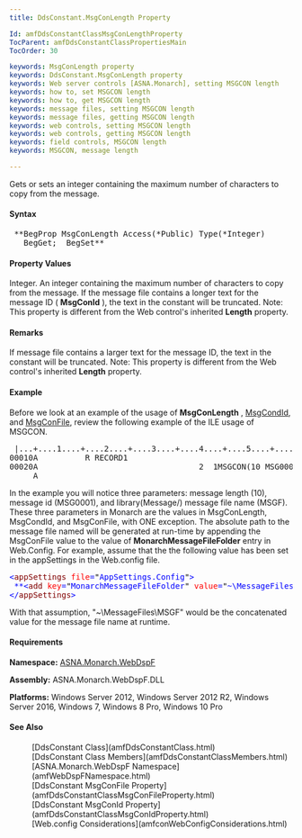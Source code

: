 ```yaml
---
title: DdsConstant.MsgConLength Property

Id: amfDdsConstantClassMsgConLengthProperty
TocParent: amfDdsConstantClassPropertiesMain
TocOrder: 30

keywords: MsgConLength property
keywords: DdsConstant.MsgConLength property
keywords: Web server controls [ASNA.Monarch], setting MSGCON length
keywords: how to, set MSGCON length
keywords: how to, get MSGCON length
keywords: message files, setting MSGCON length
keywords: message files, getting MSGCON length
keywords: web controls, setting MSGCON length
keywords: web controls, getting MSGCON length
keywords: field controls, MSGCON length
keywords: MSGCON, message length

---
```


Gets or sets an integer containing the maximum number of characters to copy from the message. 

#### Syntax
<pre class="prettyprint"> **BegProp MsgConLength Access(*Public) Type(*Integer)
   BegGet;  BegSet** </pre>

#### Property Values
Integer. An integer containing the maximum number of characters to copy from the message. If the message file contains a longer text for the message ID ( **MsgConId** ), the text in the constant will be truncated. Note: This property is different from the Web control&#39;s inherited **Length** property.

#### Remarks
If message file contains a larger text for the message ID, the text in the constant will be truncated. Note: This property is different from the Web control&#39;s inherited **Length** property.

#### Example
Before we look at an example of the usage of **MsgConLength** , [MsgCondId](amfDdsConstantClassMsgConIdProperty.html), and [MsgConFile](amfDdsConstantClassMsgConFileProperty.html), review the following example of the ILE usage of MSGCON.
<pre class="prettyprint">
 |...+....1....+....2....+....3....+....4....+....5....+....6....+....7....+....8
00010A          R RECORD1
00020A                                  2  1MSGCON(10 MSG0001 MESSAGE/MSGF)
     A</pre>
In the example you will notice three parameters: message length (10), message id (MSG0001), and library(Message/) message file name (MSGF). These three parameters in Monarch are the values in MsgConLength, MsgCondId, and MsgConFile, with ONE exception. The absolute path to the message file named will be generated at run-time by appending the MsgConFile value to the value of **MonarchMessageFileFolder** entry in Web.Config. For example, assume that the the following value has been set in the appSettings in the Web.config file.
<pre class="prettyprint"><span style="color:blue">&lt;<span style="color:Maroon">appSettings</span><span style="color:red;"> file</span>=<span style="color:black;">"</span>AppSettings.Config<span style="color:black;">"</span>&gt;
 **&lt;<span style="color:Maroon">add</span><span style="color:red;"> key</span>=<span style="color:black">"</span>MonarchMessageFileFolder<span style="color:black;">"</span> <span style="color:red;">value</span>=<span style="color:black;">"</span>~\MessageFiles\<span style="color:black;">"</span> /&gt;** 
&lt;/<span style="color: maroon">appSettings</span>&gt; </span></pre>
With that assumption, "~\MessageFiles\MSGF" would be the concatenated value for the message file name at runtime.

#### Requirements
**Namespace:** [ASNA.Monarch.WebDspF](amfWebDspFNamespace.html)

**Assembly:** ASNA.Monarch.WebDspF.DLL

**Platforms:** Windows Server 2012, Windows Server 2012 R2, Windows Server 2016, Windows 7, Windows 8 Pro, Windows 10 Pro

#### See Also
<dl>
        <dd>[DdsConstant Class](amfDdsConstantClass.html)</dd>
        <dd>[DdsConstant Class Members](amfDdsConstantClassMembers.html)</dd>
        <dd>[ASNA.Monarch.WebDspF Namespace](amfWebDspFNamespace.html)</dd>
        <dd>[DdsConstant MsgConFile Property](amfDdsConstantClassMsgConFileProperty.html)</dd>
        <dd>[DdsConstant MsgConId Property](amfDdsConstantClassMsgConIdProperty.html)</dd>
        <dd>[Web.config Considerations](amfconWebConfigConsiderations.html)</dd>
</dl>

